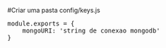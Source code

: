 #Criar uma pasta config/keys.js
<pre>module.exports = {
    mongoURI: 'string de conexao mongodb'
}
</pre>

